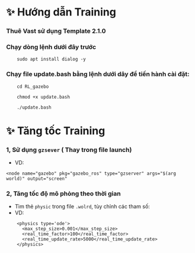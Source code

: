 # ✨ Hướng dẫn Training
### Thuê Vast sử dụng Template 2.1.0
### Chạy dòng lệnh dưới đây trước
```
    sudo apt install dialog -y
```
### Chạy file update.bash bằng lệnh dưới dây để tiến hành cài đặt:
```
    cd RL_gazebo
```
```
    chmod +x update.bash
```
```
    ./update.bash
```
# ✨ Tăng tốc Training
### 1, Sử dụng `gzsever` ( Thay trong file launch)
- VD:
```
<node name="gazebo" pkg="gazebo_ros" type="gzserver" args="$(arg world)" output="screen"
```
### 2, Tăng tốc độ mô phỏng theo thời gian
- Tìm thẻ `physic` trong file `.wolrd`, tùy chỉnh các tham số:
- VD:
```
    <physics type='ode'>
      <max_step_size>0.001</max_step_size>
      <real_time_factor>100</real_time_factor>
      <real_time_update_rate>5000</real_time_update_rate>
    </physics>
```
